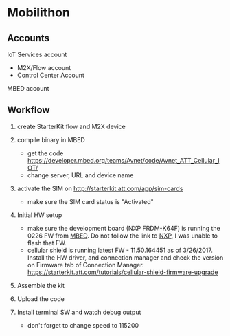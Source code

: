 # Mobilithon

## Accounts
IoT Services account
* M2X/Flow account
* Control Center Account

MBED account

## Workflow
1. create StarterKit flow and M2X device

2. compile binary in MBED
   * get the code https://developer.mbed.org/teams/Avnet/code/Avnet_ATT_Cellular_IOT/
   * change server, URL and device name

3. activate the SIM on http://starterkit.att.com/app/sim-cards
   * make sure the SIM card status is "Activated"

4. Initial HW setup
   * make sure the development board (NXP FRDM-K64F) is running the 0226 FW from [MBED](http://developer.mbed.org/handbook/Firmware-FRDM-K64F). 
      Do not follow the link to [NXP](http://www.nxp.com/products/software-and-tools/run-time-software/kinetis-software-and-tools/ides-for-kinetis-mcus/opensda-serial-and-debug-adapter:OPENSDA?tid=vanOpenSDA#FRDM-K64F), I was unable to flash that FW.
   * cellular shield is running latest FW - 11.50.164451 as of 3/26/2017. Install the HW driver, and connection manager and check the version on Firmware tab of Connection Manager. https://starterkit.att.com/tutorials/cellular-shield-firmware-upgrade
 
5. Assemble the kit

6. Upload the code

7. Install terminal SW and watch debug output
   * don't forget to change speed to 115200
